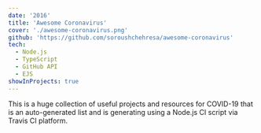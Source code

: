 ```yaml
---
date: '2016'
title: 'Awesome Coronavirus'
cover: './awesome-coronavirus.png'
github: 'https://github.com/soroushchehresa/awesome-coronavirus'
tech:
  - Node.js
  - TypeScript
  - GitHub API
  - EJS
showInProjects: true
---
```


This is a huge collection of useful projects and resources for COVID-19 that is an auto-generated list and is generating using a Node.js CI script via Travis CI platform.
